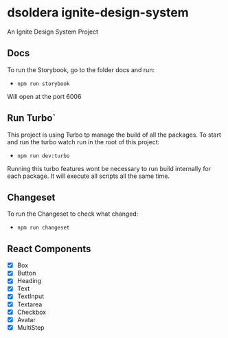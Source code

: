 # dsoldera ignite-design-system
An Ignite Design System Project

## Docs
To run the Storybook, go to the folder docs and run:
- `npm run storybook`

Will open at the port 6006

## Run Turbo`
This project is using Turbo tp manage the build of all the packages. To start and run the turbo watch run in the root of this project: 

- `npm run dev:turbo`

Running this turbo features wont be necessary to run build internally for each package. It will execute all scripts all the same time.

## Changeset

To run the Changeset to check what changed:
- `npm run changeset`


## React Components
- [X] Box
- [x] Button
- [x] Heading
- [x] Text
- [x] TextInput
- [x] Textarea
- [x] Checkbox
- [x] Avatar
- [x] MultiStep